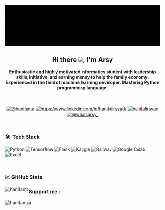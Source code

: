 ![](https://github.com/Hanifanta/Hanifanta/blob/main/header_gh.gif)

<h2 align="center">Hi there <img src="https://media.giphy.com/media/hvRJCLFzcasrR4ia7z/giphy.gif" width="25px">, I'm Arsy </h1>
<h4 align="center">Enthusiastic and highly motivated Informatics student with leadership skills, initiative, and earning money to help the family economy. Experienced in the field of machine learning developer. Mastering Python programming language.</h3></br>
<p align="center">
<a href="https://twitter.com/hanifanta" target="blank"><img align="center" src="https://raw.githubusercontent.com/rahuldkjain/github-profile-readme-generator/master/src/images/icons/Social/twitter.svg" alt="@hanifanta" height="30" width="40" /></a>
<a href="https://linkedin.com/in/https://www.linkedin.com/in/hanifalirsyad/" target="blank"><img align="center" src="https://raw.githubusercontent.com/rahuldkjain/github-profile-readme-generator/master/src/images/icons/Social/linked-in-alt.svg" alt="https://www.linkedin.com/in/hanifalirsyad/" height="30" width="40" /></a>
<a href="https://kaggle.com/hanifalirsyad" target="blank"><img align="center" src="https://raw.githubusercontent.com/rahuldkjain/github-profile-readme-generator/master/src/images/icons/Social/kaggle.svg" alt="hanifalirsyad" height="30" width="40" /></a>
<a href="https://instagram.com/whoisarsy_" target="blank"><img align="center" src="https://raw.githubusercontent.com/rahuldkjain/github-profile-readme-generator/master/src/images/icons/Social/instagram.svg" alt="@whoisarsy_" height="30" width="40" /></a>
</p></br>

### 🛠 &nbsp;Tech Stack

![Python](https://img.shields.io/badge/Python-FFD43B?style=for-the-badge&logo=python&logoColor=306998)
![Tensorflow](https://img.shields.io/badge/TensorFlow-FF6F00?style=for-the-badge&logo=tensorflow&logoColor=white)
![Flask](https://img.shields.io/badge/flask-%23000.svg?style=for-the-badge&logo=flask&logoColor=white)
![Kaggle](https://img.shields.io/badge/Kaggle-035a7d?style=for-the-badge&logo=kaggle&logoColor=white)
![Railway](https://img.shields.io/badge/Railway-131415?style=for-the-badge&logo=railway&logoColor=white)
![Google Colab](https://img.shields.io/badge/Colab-F9AB00?style=for-the-badge&logo=googlecolab&color=525252)
![Excel](https://img.shields.io/badge/Microsoft_Excel-217346?style=for-the-badge&logo=microsoft-excel&logoColor=white)

</br>

### &#x1f4c8; GitHub Stats

<p align="left">
  <img align="left" src="https://github-readme-stats.vercel.app/api/top-langs/?username=hanifanta&show_icons=true&&locale=en&layout=compact&theme=radical" alt="hanifanta">
</p>
  
### Support me :
<a href="https://www.buymeacoffee.com/hanifantaa"> 
  <img align="left" src="https://img.shields.io/badge/Buy_Me_A_Coffee-FFDD00?style=for-the-badge&logo=buy-me-a-coffee&logoColor=black" alt="hanifantaa" />
</a>
